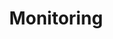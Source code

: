 ---
# An instance of the Featurette widget.
# Documentation: https://wowchemy.com/docs/page-builder/
widget: featurette

# This file represents a page section.
headless: true

# Order that this section appears on the page.
weight: 30

title: Monitoring
subtitle:

# Showcase personal skills or business features.
# - Add/remove as many `feature` blocks below as you like.
# - For available icons, see: https://wowchemy.com/docs/page-builder/#icons

feature:

- name: Datadog
  icon: datadog
  icon_pack: custom
  description: ⭐⭐

- name: Grafana
  icon: grafana
  icon_pack: custom
  description: ⭐⭐⭐⭐⭐

- name: Prometheus
  icon: prometheus
  icon_pack: custom
  description: ⭐⭐⭐⭐

- name: Loki
  icon: loki
  icon_pack: custom
  description: ⭐⭐⭐⭐⭐

- name: Tempo
  icon: tempo
  icon_pack: custom
  description: ⭐⭐⭐⭐⭐

- name: Jaeger
  icon: jaeger
  icon_pack: custom
  description: ⭐⭐⭐⭐⭐

- name: OpenTelemetry
  icon: opentelemetry
  icon_pack: custom
  description: ⭐⭐⭐
---